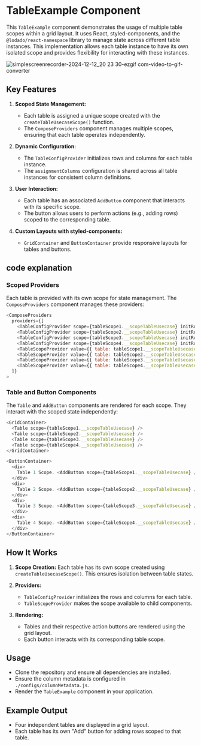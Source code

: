 # TableExample Component

This `TableExample` component demonstrates the usage of multiple table scopes within a grid layout. It uses React, styled-components, and the `@lodado/react-namespace` library to manage state across different table instances. This implementation allows each table instance to have its own isolated scope and provides flexibility for interacting with these instances.


![simplescreenrecorder-2024-12-12_20 23 30-ezgif com-video-to-gif-converter](https://github.com/user-attachments/assets/1a3bf0aa-e894-422a-9190-663d95e157c5)


## Key Features

1. **Scoped State Management:**
   - Each table is assigned a unique scope created with the `createTableUsecaseScope()` function.
   - The `ComposeProviders` component manages multiple scopes, ensuring that each table operates independently.

2. **Dynamic Configuration:**
   - The `TableConfigProvider` initializes rows and columns for each table instance.
   - The `assignmentColumns` configuration is shared across all table instances for consistent column definitions.

3. **User Interaction:**
   - Each table has an associated `AddButton` component that interacts with its specific scope.
   - The button allows users to perform actions (e.g., adding rows) scoped to the corresponding table.

4. **Custom Layouts with styled-components:**
   - `GridContainer` and `ButtonContainer` provide responsive layouts for tables and buttons.

## code explanation

### Scoped Providers

Each table is provided with its own scope for state management. The `ComposeProviders` component manages these providers:

```javascript
<ComposeProviders
  providers={[
    <TableConfigProvider scope={tableScope1.__scopeTableUsecase} initRows={[]} initColumns={assignmentColumns} />,
    <TableConfigProvider scope={tableScope2.__scopeTableUsecase} initRows={[]} initColumns={assignmentColumns} />,
    <TableConfigProvider scope={tableScope3.__scopeTableUsecase} initRows={[]} initColumns={assignmentColumns} />,
    <TableConfigProvider scope={tableScope4.__scopeTableUsecase} initRows={[]} initColumns={assignmentColumns} />,
    <TableScopeProvider value={{ table: tableScope1.__scopeTableUsecase }} />,
    <TableScopeProvider value={{ table: tableScope2.__scopeTableUsecase }} />,
    <TableScopeProvider value={{ table: tableScope3.__scopeTableUsecase }} />,
    <TableScopeProvider value={{ table: tableScope4.__scopeTableUsecase }} />,
  ]}
>
```

### Table and Button Components

The `Table` and `AddButton` components are rendered for each scope. They interact with the scoped state independently:

```javascript
<GridContainer>
  <Table scope={tableScope1.__scopeTableUsecase} />
  <Table scope={tableScope2.__scopeTableUsecase} />
  <Table scope={tableScope3.__scopeTableUsecase} />
  <Table scope={tableScope4.__scopeTableUsecase} />
</GridContainer>

<ButtonContainer>
  <div>
    Table 1 Scope. <AddButton scope={tableScope1.__scopeTableUsecase} />
  </div>
  <div>
    Table 2 Scope. <AddButton scope={tableScope2.__scopeTableUsecase} />
  </div>
  <div>
    Table 3 Scope. <AddButton scope={tableScope3.__scopeTableUsecase} />
  </div>
  <div>
    Table 4 Scope. <AddButton scope={tableScope4.__scopeTableUsecase} />
  </div>
</ButtonContainer>
```

## How It Works

1. **Scope Creation:**
   Each table has its own scope created using `createTableUsecaseScope()`. This ensures isolation between table states.

2. **Providers:**
   - `TableConfigProvider` initializes the rows and columns for each table.
   - `TableScopeProvider` makes the scope available to child components.

3. **Rendering:**
   - Tables and their respective action buttons are rendered using the grid layout.
   - Each button interacts with its corresponding table scope.

## Usage

- Clone the repository and ensure all dependencies are installed.
- Ensure the column metadata is configured in `./configs/columnMetadata.js`.
- Render the `TableExample` component in your application.

## Example Output

- Four independent tables are displayed in a grid layout.
- Each table has its own "Add" button for adding rows scoped to that table.
